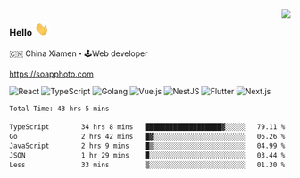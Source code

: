 <img align="right" src="https://github-readme-stats.vercel.app/api?username=yiiu&show_icons=false&bg_color=30,e96443,904e95&title_color=fff&text_color=fff" />

### Hello <img src="https://raw.githubusercontent.com/ABSphreak/ABSphreak/master/gifs/Hi.gif" width="26px" />
 
🇨🇳 China Xiamen・🕹Web developer

https://soapphoto.com

<p align="left"><img src="https://cdn.svgporn.com/logos/react.svg" alt="React" width="32" height="32"/> <img src="https://cdn.svgporn.com/logos/typescript-icon.svg" alt="TypeScript" width="32" height="32"/> <img src="https://cdn.svgporn.com/logos/gopher.svg" alt="Golang" width="32" height="32"/> <img src="https://cdn.svgporn.com/logos/vue.svg" alt="Vue.js" width="32" height="32"/> <img src="https://cdn.svgporn.com/logos/nestjs.svg" alt="NestJS" width="32" height="32"/> <img src="https://cdn.svgporn.com/logos/flutter.svg" alt="Flutter" width="32" height="32"/> <img src="https://cdn.svgporn.com/logos/nextjs-icon.svg" alt="Next.js" width="32" height="32"/></p>


<!--START_SECTION:waka-->

```txt
Total Time: 43 hrs 5 mins

TypeScript        34 hrs 8 mins   ███████████████████▓░░░░░   79.11 %
Go                2 hrs 42 mins   █▓░░░░░░░░░░░░░░░░░░░░░░░   06.26 %
JavaScript        2 hrs 9 mins    █▒░░░░░░░░░░░░░░░░░░░░░░░   04.99 %
JSON              1 hr 29 mins    █░░░░░░░░░░░░░░░░░░░░░░░░   03.44 %
Less              33 mins         ▒░░░░░░░░░░░░░░░░░░░░░░░░   01.30 %
```

<!--END_SECTION:waka-->
